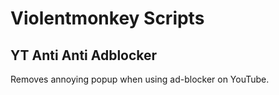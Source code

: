 # Violentmonkey Scripts

## YT Anti Anti Adblocker
Removes annoying popup when using ad-blocker on YouTube.

